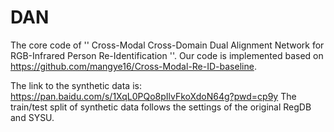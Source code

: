# DAN
The core code of '' Cross-Modal Cross-Domain Dual Alignment Network for RGB-Infrared Person Re-Identification ''. Our code is implemented based on https://github.com/mangye16/Cross-Modal-Re-ID-baseline.

The link to the synthetic data is: https://pan.baidu.com/s/1XqL0PQo8pIlvFkoXdoN64g?pwd=cp9y The train/test split of synthetic data follows the settings of the original RegDB and SYSU.
